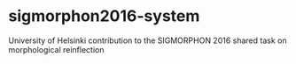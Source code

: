 # sigmorphon2016-system
University of Helsinki contribution to the SIGMORPHON 2016 shared task on morphological reinflection
